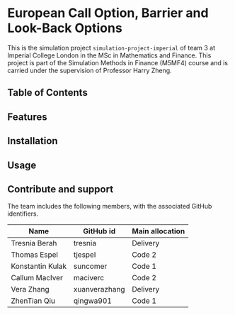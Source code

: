 # European Call Option, Barrier and Look-Back Options
This is the simulation project `simulation-project-imperial` of team 3 at Imperial College London in the MSc in Mathematics and Finance. This project is part of the Simulation Methods in Finance (M5MF4) course and is carried under the supervision of Professor Harry Zheng.

## Table of Contents

## Features

## Installation

## Usage

## Contribute and support

The team includes the following members, with the associated GitHub identifiers.

| Name | GitHub id | Main allocation |
| --- | --- | --- |
|Tresnia Berah| tresnia | Delivery |
|Thomas Espel|tjespel| Code 2 |
|Konstantin Kulak|suncomer| Code 1 |
|Callum MacIver|maciverc| Code 2 |
|Vera Zhang|xuanverazhang| Delivery |
|ZhenTian Qiu|qingwa901| Code 1 |
